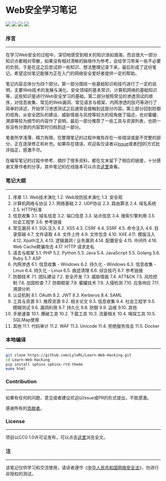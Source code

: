 # Web安全学习笔记

![](https://img.shields.io/github/stars/lylemi/learn-web-hacking.svg)
![](https://img.shields.io/github/forks/lylemi/learn-web-hacking.svg)
![](https://img.shields.io/github/issues/lylemi/learn-web-hacking.svg)
![](https://img.shields.io/github/license/lylemi/learn-web-hacking.svg)

### 序言
---

在学习Web安全的过程中，深切地感受到相关的知识浩如烟海，而且很大一部分知识点都相对零散，如果没有相对清晰的脉络作为参考，会给学习带来一些不必要的负担。于是在这之后尝试把一些知识、想法整理记录下来，最后形成了这份笔记。希望这份笔记能够为正在入门的网络安全爱好者提供一定的帮助。

笔记内容总体分为四个部分。第一部分围绕一些基础知识和技巧进行了一定的说明，主要Web技术的发展与演化、安全领域的基本常识、计算机网络的基础知识等，这些知识是进行Web安全学习的基础。第二部分按照常见的渗透测试的顺序，对信息收集、常见的Web漏洞、常见语言与框架、内网渗透的技巧等进行了简单的讲述，开始学习渗透测试之后通常会接触到这部分内容。第三部分回到防御的视角，从安全团队的建设、威胁情报与风控等较大的视角做了描述，也对蜜罐、溯源等较为细节的内容作了说明。最后一部分推荐了一些工具与资源列表，也把一些没有分类的内容暂时归档到这一部分。

笔者所学浅薄、精力有限，在整理笔记的过程中难免存在一些错误或是不完整的部分，正在逐渐修正和补充。如果存在错误，欢迎各位读者以[Issue](https://github.com/LyleMi/Learn-Web-Hacking/issues/new)或者[PR](https://github.com/LyleMi/Learn-Web-Hacking/pulls)的方式批评指正，感激不尽。

在编写笔记的过程中参考、摘抄了很多资料，都在文末留下了相应的链接，十分感谢文章作者的分享。其中笔记的在线版本可以点击[这里](https://websec.readthedocs.io)查看。

### 笔记大纲
---

1. 序章
    1.1. Web技术演化
    1.2. Web攻防技术演化
    1.3. 安全观
2. 计算机网络与协议
    2.1. 网络基础
    2.2. UDP协议
    2.3. 路由算法
    2.4. 域名系统
    2.5. HTTP标准
3. 信息收集
    3.1. 域名信息
    3.2. 端口信息
    3.3. 站点信息
    3.4. 搜索引擎利用
    3.5. 社会工程学
    3.6. 参考链接
4. 常见漏洞
    4.1. SQL注入
    4.2. XSS
    4.3. CSRF
    4.4. SSRF
    4.5. 命令注入
    4.6. 目录穿越
    4.7. 文件读取
    4.8. 文件上传
    4.9. 文件包含
    4.10. XXE
    4.11. 模版注入
    4.12. Xpath注入
    4.13. 逻辑漏洞 / 业务漏洞
    4.14. 配置安全
    4.15. 中间件
    4.16. Web Cache欺骗攻击
    4.17. HTTP 请求走私
5. 语言与框架
    5.1. PHP
    5.2. Python
    5.3. Java
    5.4. JavaScript
    5.5. Golang
    5.6. Ruby
    5.7. ASP
6. 内网渗透
    6.1. 信息收集 - Windows
    6.2. 持久化 - Windows
    6.3. 信息收集 - Linux
    6.4. 持久化 - Linux
    6.5. 痕迹清理
    6.6. 综合技巧
    6.7. 参考链接
7. 防御技术
    7.1. 团队建设
    7.2. 安全开发
    7.3. 威胁情报
    7.4. ​​ATT&CK
    7.5. 风险控制
    7.6. 加固检查
    7.7. 防御框架
    7.8. 蜜罐技术
    7.9. 入侵检测
    7.10. 应急响应
    7.11. 溯源分析
8. 认证机制
    8.1. OAuth
    8.2. JWT
    8.3. Kerberos
    8.4. SAML
9. 工具与资源
    9.1. 推荐资源
    9.2. 相关论文
    9.3. 信息收集
    9.4. 社会工程学
    9.5. 模糊测试
    9.6. 漏洞利用
    9.7. 持久化
    9.8. 防御
    9.9. 运维
    9.10. 其他
10. 手册速查
    10.1. 爆破工具
    10.2. 下载工具
    10.3. 流量相关
    10.4. 嗅探工具
    10.5. SQLMap使用
11. 其他
    11.1. 代码审计
    11.2. WAF
    11.3. Unicode
    11.4. 拒绝服务攻击
    11.5. Docker

### 本地编译
---

```bash
git clone https://github.com/LyleMi/Learn-Web-Hacking.git
cd Learn-Web-Hacking
pip install sphinx sphinx-rtd-theme
make html
```

### Contribution
---

如果有任何的问题、意见或者建议欢迎以Issue或PR的形式提出，不胜感激。

感谢所有的[贡献者](https://github.com/LyleMi/Learn-Web-Hacking/graphs/contributors)。

### License
---

项目以CC0 1.0许可证发布，可以点击[这里](https://github.com/LyleMi/Learn-Web-Hacking/blob/master/LICENSE)浏览全文。

### 注
---

该笔记仅供学习和交流使用，请读者遵守《[中华人民共和国网络安全法](http://www.npc.gov.cn/npc/xinwen/2016-11/07/content_2001605.htm)》，勿进行非授权的测试。
